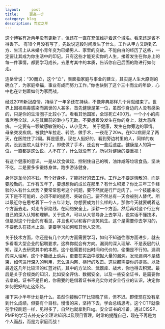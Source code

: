 ```yaml
---
layout:     post
title:     更高一步
category: blog
description: 而立之年
---
```

这个博客有近两年没有更新了，但还在一直在充值维护着这个域名。看来还是省不得丢下。
有18个月没有写了，先说说这段时间发生了什么，工作从甲方又跳到乙方、生活上从未婚小青年变为已婚男人、家里的变故。不能白白的经历了这些，一定要让其成为你生活中的印记。只有这些才能充实你的人生，接着发生在你身上的每一件事情，都要学习成长。去思考其中的本质，告诉你自己后面的路进行如何走。

连岳曾说：“30而立，这个“立”，表面指家庭与事业的建立，其实是人生大原则的确立了，为家庭幸福，事业有成而努力工作。”你也快到了这个三十而立的年龄，心中也在计划着如何为家而战。

经过2019新冠疫情，持续了一年多还在持续，不像非典那样几个月就结束了。世界上因被病毒感染而离世的人甚多。首先健康是第一位，虽然你身边的人没有感染的，只是你的生活圈子比较小了。看看其他国家，全球死亡400万。一个小小的病毒席卷全球，人在其面前的渺小与无助。不要想着没发生在你的身上，就大意麻痹。一定要有一颗敏感敏锐的心，从小见大。
关于健康，发生在你旁边的事情。母亲突发疾病，被救护车拉走、转院，做手术，一夜花了20w。在ICU病房呆了两天，在医院住了2周。算是感恩，现在人挺好的。看到旁边村里的人，同样的疾病，没到医院人就不行了。即使做了手术，还会有一些后遗症。健康是人的第一位，一直都是这么说，人不在了，什么就没有了。所以对健康的要重视！

有这个健康的意识。一是从饮食做起，控制住自己的嘴，油炸咸等垃圾食品，坚决不吃。二是要多多锻炼身体，跑步游泳健身。

身体是革命的本钱。有个好身体，才能好好的去工作。工作上不要是懒散的，而是要殷勤的。工作有五年了，要想想你的成长在那里？有什么积累？你比三年工作经验的人有什么优势？要常常思考这个问题，要不然就是行尸走肉了。一个技能来吃天下是不可能的，必须不断的提高、突破自己。要不然总有一天会被别人替代。所以最近你在思考着下一个五年计划，你想要成为什么样的人，那你今天就要朝着这个方面去走。对走专家路线，在网络安全上，深耕一个方面，然后再对这个行业有自己的深入认知和理解。关于这点，可以从大领导身上去学习，说实话不懂技术，但是对这个行业的有看见，并且也可以和客户谈笑风生。这个是需要你去学习的，不要低头在技术上面，更要学习如何和其他人交流。

关于技术方面，你还是有几个大的方面需要学习，如何不知道往哪方面进步，就去多看看大型企业的招聘要求，这样你就会有方向。漏洞的深入理解、不是表层的认知，深入去研究其中的本质。这个是需要付出时间和代价的，偷懒是不行的。漏洞的深入理解，这个不能纸上谈兵，更要在实战中挖掘大量的漏洞。发现漏洞不是结束，如何进行深入的利用，怎么进内网、横行的攻击。这些都需要你的提高。以及最近这几年比较活的红蓝对抗，其中的方法论、武器库、战术，你也得去积累。最后是关于合规类的知识，比如安全评估、数据安全，以及一些安全证书，是需要你去拿的。证书不是目的，你需要的是借着证书来充实你对安全行业的认识，决定你如何更好的走这条路。

接下来小半年计划是什么。虽然你接触CTF比较晚了些，但不迟。即使现在没有拿到什么成绩，但要有个目标，慢慢的来，坚持下去，学会总结思考。这个CTF就像在学校刷题一样，见得多了，自然也就拿到Flag。安全证书的准备，通过CISSP、PMP的学习去补充安全理论知识以及项目管理。时常的提醒自己，现在不再是为个人而战，而是为家庭而战！


